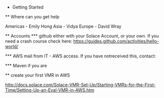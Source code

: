 * Getting Started

** Where can you get help

Americas - Emily Hong
Asia - Vidya 
Europe - David Wray


** Accounts
*** github
either with your Solace Account, or your own.
If you need a crash course check here: https://guides.github.com/activities/hello-world/

*** AWS
mail from IT - AWS access.  If you have notreceived this, contact:

*** Maven
if you are 


** create your first VMR in AWS

http://docs.solace.com/Solace-VMR-Set-Up/Starting-VMRs-for-the-First-Time/Setting-Up-an-Eval-VMR-in-AWS.htm


